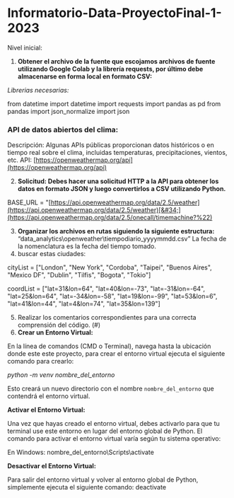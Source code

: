 # Informatorio-Data-ProyectoFinal-1-2023

Nivel inicial:


1. **Obtener el archivo de la fuente que escojamos archivos de fuente utilizando Google Colab y la librería requests, por último debe almacenarse en forma local en formato CSV:**

*Librerias necesarias:*

from datetime import datetime
import requests
import pandas as pd
from pandas import json_normalize
import json

### API de datos abiertos del clima:

Descripción: Algunas APIs públicas proporcionan datos históricos o en tiempo real sobre el clima, incluidas temperaturas, precipitaciones, vientos, etc.
API: [https://openweathermap.org/api](https://openweathermap.org/api)

2. **Solicitud: Debes hacer una solicitud HTTP a la API para obtener los datos en formato JSON y luego convertirlos a CSV utilizando Python.**

BASE_URL = "[https://api.openweathermap.org/data/2.5/weather](https://api.openweathermap.org/data/2.5/weather)[&#34;](https://api.openweathermap.org/data/2.5/onecall/timemachine?%22)


3. **Organizar los archivos en rutas siguiendo la siguiente estructura:**
   “data_analytics\openweather\tiempodiario_yyyymmdd.csv”
   La fecha de la nomenclatura es la fecha del tiempo tomado.
4. buscar estas ciudades:

cityList = ["London", "New York", "Cordoba", "Taipei", "Buenos Aires", "Mexico DF", "Dublin", "Tilfis", "Bogota", "Tokio"]


coordList = ["lat=31&lon=64", "lat=40&lon=-73", "lat=-31&lon=-64", "lat=25&lon=64", "lat=-34&lon=-58", "lat=19&lon=-99", "lat=53&lon=6", "lat=41&lon=44", "lat=4&lon=74", "lat=35&lon=139"]

5. Realizar los comentarios correspondientes para una correcta comprensión del código. (#)
5. **Crear un Entorno Virtual:**

En la línea de comandos (CMD o Terminal), navega hasta la ubicación donde este este proyecto, para crear el entorno virtual ejecuta el siguiente comando para crearlo:

*python -m venv nombre_del_entorno*

Esto creará un nuevo directorio con el nombre `nombre_del_entorno` que contendrá el entorno virtual.

**Activar el Entorno Virtual:**

Una vez que hayas creado el entorno virtual, debes activarlo para que tu terminal use este entorno en lugar del entorno global de Python. El comando para activar el entorno virtual varía según tu sistema operativo:

En Windows: nombre_del_entorno\Scripts\activate

**Desactivar el Entorno Virtual:**

Para salir del entorno virtual y volver al entorno global de Python, simplemente ejecuta el siguiente comando: deactivate
